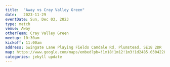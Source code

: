 ```yaml
---
title:  "Away vs Cray Valley Green"
date:   2023-11-29
eventDate: Sun, Dec 03, 2023
type: match 
venue: Away
otherTeam: Cray Valley Green
meetup: 10:30am
kickoff: 11:00am
address: Swingate Lane Playing Fields Camdale Rd, Plumstead, SE18 2DR
map: https://www.google.com/maps/embed?pb=!1m18!1m12!1m3!1d2485.030422881812!2d0.09127057670525184!3d51.47595587180621!2m3!1f0!2f0!3f0!3m2!1i1024!2i768!4f13.1!3m3!1m2!1s0x47d8af2b1dbb2f73%3A0xf58f6108005bf067!2sSwingate%20Lane%20Playing%20Fields!5e0!3m2!1sen!2suk!4v1701266809175!5m2!1sen!2suk
categories: jekyll update
---
```



